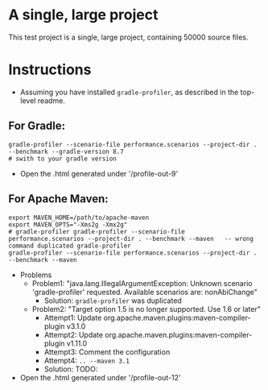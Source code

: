 # A single, large project
This test project is a single, large project, containing 50000 source files.

# Instructions
* Assuming you have installed `gradle-profiler`, as described in the top-level readme.
## For Gradle:

```
gradle-profiler --scenario-file performance.scenarios --project-dir . --benchmark --gradle-version 8.7
# swith to your gradle version
```
* Open the .html generated under '/profile-out-9'

## For Apache Maven:

```
export MAVEN_HOME=/path/to/apache-maven
export MAVEN_OPTS="-Xms2g -Xmx2g"
# gradle-profiler gradle-profiler --scenario-file performance.scenarios --project-dir . --benchmark --maven   -- wrong command duplicated gradle-profiler
gradle-profiler --scenario-file performance.scenarios --project-dir . --benchmark --maven
```
* Problems
  * Problem1: "java.lang.IllegalArgumentException: Unknown scenario 'gradle-profiler' requested. Available scenarios are: nonAbiChange"
    * Solution: `gradle-profiler` was duplicated
  * Problem2: "Target option 1.5 is no longer supported. Use 1.6 or later"
    * Attempt1: Update org.apache.maven.plugins:maven-compiler-plugin v3.1.0
    * Attempt2: Update org.apache.maven.plugins:maven-compiler-plugin v1.11.0
    * Attempt3: Comment the configuration
    * Attempt4: `.. --maven 3.1`
    * Solution: TODO:
* Open the .html generated under '/profile-out-12'
